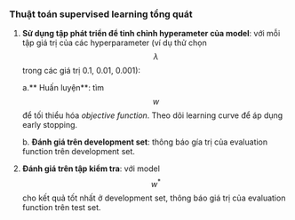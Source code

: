 ### Thuật toán supervised learning tổng quát

1. **Sử dụng tập phát triển để tinh chỉnh hyperameter của model**: với mỗi tập giá trị của các hyperparameter \(ví dụ thử chọn $$\lambda$$ trong các giá trị 0.1, 0.01, 0.001\):

   a.** Huấn luyện**: tìm $$w$$ để tối thiểu hóa _objective function_. Theo dõi learning curve để áp dụng early stopping.

   b. **Đánh giá trên development set**: thông báo gía trị của evaluation function trên development set.

2. **Đánh giá trên tập kiểm tra**: với model $$w^*$$ cho kết quả tốt nhất ở development set, thông báo giá trị của evaluation function trên test set.



